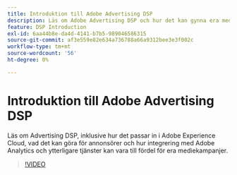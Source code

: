 ```yaml
---
title: Introduktion till Adobe Advertising DSP
description: Läs om Adobe Advertising DSP och hur det kan gynna era mediekampanjer.
feature: DSP Introduction
exl-id: 6aa44b8e-da4d-4141-b7b5-989046586315
source-git-commit: af3e559e82e634a736788a66a9312bee3e3f002c
workflow-type: tm+mt
source-wordcount: '56'
ht-degree: 0%

---
```


# Introduktion till Adobe Advertising DSP

Läs om Advertising DSP, inklusive hur det passar in i Adobe Experience Cloud, vad det kan göra för annonsörer och hur integrering med Adobe Analytics och ytterligare tjänster kan vara till fördel för era mediekampanjer.

>[!VIDEO](https://video.tv.adobe.com/v/339200)
